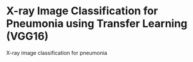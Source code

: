 # X-ray Image Classification for Pneumonia using Transfer Learning (VGG16)
X-ray image classification for pneumonia
